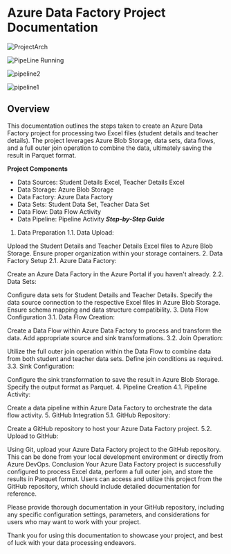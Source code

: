 # Azure Data Factory Project Documentation
![ProjectArch](https://github.com/Abdullah28-gheyad/AzurePipeLine-Student-Teacher-/assets/68871710/e6d6b9c9-80b2-42b4-984e-df601beae47a)

![PipeLine Running](https://github.com/Abdullah28-gheyad/AzurePipeLine-Student-Teacher-/assets/68871710/ef8a2734-a126-45f5-82ed-4eaaeb948b6f)

![pipeline2](https://github.com/Abdullah28-gheyad/AzurePipeLine-Student-Teacher-/assets/68871710/2f34a2a1-8cb7-4a48-8343-2cbc2e5f4353)

![pipeline1](https://github.com/Abdullah28-gheyad/AzurePipeLine-Student-Teacher-/assets/68871710/9aa40ccb-fbd9-4338-a42d-932b41e5d156)


## Overview
This documentation outlines the steps taken to create an Azure Data Factory project for processing two Excel files (student details and teacher details). The project leverages Azure Blob Storage, data sets, data flows, and a full outer join operation to combine the data, ultimately saving the result in Parquet format.

**Project Components**
-  Data Sources: Student Details Excel, Teacher Details Excel
-  Data Storage: Azure Blob Storage
-  Data Factory: Azure Data Factory  
-  Data Sets: Student Data Set, Teacher Data Set
-  Data Flow: Data Flow Activity
-  Data Pipeline: Pipeline Activity
***Step-by-Step Guide***
1. Data Preparation
1.1. Data Upload:

Upload the Student Details and Teacher Details Excel files to Azure Blob Storage. Ensure proper organization within your storage containers.
2. Data Factory Setup
2.1. Azure Data Factory:

Create an Azure Data Factory in the Azure Portal if you haven't already.
2.2. Data Sets:

Configure data sets for Student Details and Teacher Details.
Specify the data source connection to the respective Excel files in Azure Blob Storage.
Ensure schema mapping and data structure compatibility.
3. Data Flow Configuration
3.1. Data Flow Creation:

Create a Data Flow within Azure Data Factory to process and transform the data.
Add appropriate source and sink transformations.
3.2. Join Operation:

Utilize the full outer join operation within the Data Flow to combine data from both student and teacher data sets.
Define join conditions as required.
3.3. Sink Configuration:

Configure the sink transformation to save the result in Azure Blob Storage.
Specify the output format as Parquet.
4. Pipeline Creation
4.1. Pipeline Activity:

Create a data pipeline within Azure Data Factory to orchestrate the data flow activity.
5. GitHub Integration
5.1. GitHub Repository:

Create a GitHub repository to host your Azure Data Factory project.
5.2. Upload to GitHub:

Using Git, upload your Azure Data Factory project to the GitHub repository. This can be done from your local development environment or directly from Azure DevOps.
Conclusion
Your Azure Data Factory project is successfully configured to process Excel data, perform a full outer join, and store the results in Parquet format. Users can access and utilize this project from the GitHub repository, which should include detailed documentation for reference.

Please provide thorough documentation in your GitHub repository, including any specific configuration settings, parameters, and considerations for users who may want to work with your project.

Thank you for using this documentation to showcase your project, and best of luck with your data processing endeavors.

